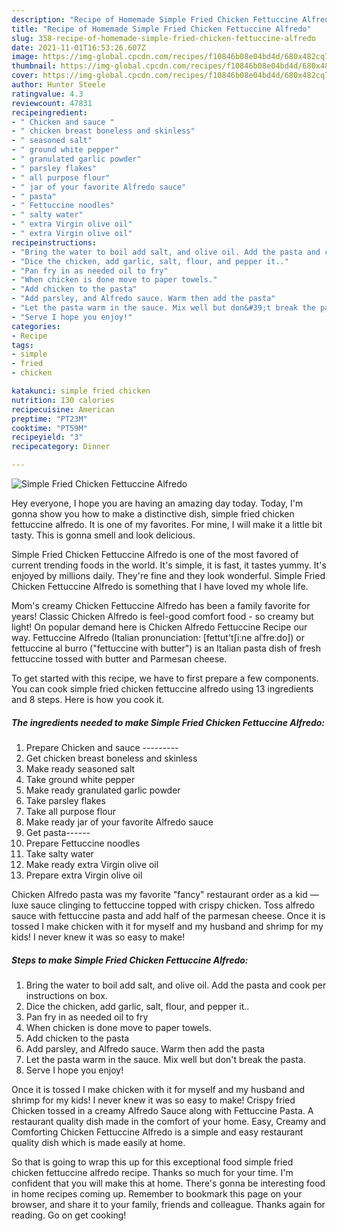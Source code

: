 ```yaml
---
description: "Recipe of Homemade Simple Fried Chicken Fettuccine Alfredo"
title: "Recipe of Homemade Simple Fried Chicken Fettuccine Alfredo"
slug: 358-recipe-of-homemade-simple-fried-chicken-fettuccine-alfredo
date: 2021-11-01T16:53:26.607Z
image: https://img-global.cpcdn.com/recipes/f10846b08e04bd4d/680x482cq70/simple-fried-chicken-fettuccine-alfredo-recipe-main-photo.jpg
thumbnail: https://img-global.cpcdn.com/recipes/f10846b08e04bd4d/680x482cq70/simple-fried-chicken-fettuccine-alfredo-recipe-main-photo.jpg
cover: https://img-global.cpcdn.com/recipes/f10846b08e04bd4d/680x482cq70/simple-fried-chicken-fettuccine-alfredo-recipe-main-photo.jpg
author: Hunter Steele
ratingvalue: 4.3
reviewcount: 47831
recipeingredient:
- " Chicken and sauce "
- " chicken breast boneless and skinless"
- " seasoned salt"
- " ground white pepper"
- " granulated garlic powder"
- " parsley flakes"
- " all purpose flour"
- " jar of your favorite Alfredo sauce"
- " pasta"
- " Fettuccine noodles"
- " salty water"
- " extra Virgin olive oil"
- " extra Virgin olive oil"
recipeinstructions:
- "Bring the water to boil add salt, and olive oil. Add the pasta and cook per instructions on box."
- "Dice the chicken, add garlic, salt, flour, and pepper it.."
- "Pan fry in as needed oil to fry"
- "When chicken is done move to paper towels."
- "Add chicken to the pasta"
- "Add parsley, and Alfredo sauce. Warm then add the pasta"
- "Let the pasta warm in the sauce. Mix well but don&#39;t break the pasta."
- "Serve I hope you enjoy!"
categories:
- Recipe
tags:
- simple
- fried
- chicken

katakunci: simple fried chicken 
nutrition: 130 calories
recipecuisine: American
preptime: "PT23M"
cooktime: "PT59M"
recipeyield: "3"
recipecategory: Dinner

---
```



![Simple Fried Chicken Fettuccine Alfredo](https://img-global.cpcdn.com/recipes/f10846b08e04bd4d/680x482cq70/simple-fried-chicken-fettuccine-alfredo-recipe-main-photo.jpg)

Hey everyone, I hope you are having an amazing day today. Today, I'm gonna show you how to make a distinctive dish, simple fried chicken fettuccine alfredo. It is one of my favorites. For mine, I will make it a little bit tasty. This is gonna smell and look delicious.

Simple Fried Chicken Fettuccine Alfredo is one of the most favored of current trending foods in the world. It's simple, it is fast, it tastes yummy. It's enjoyed by millions daily. They're fine and they look wonderful. Simple Fried Chicken Fettuccine Alfredo is something that I have loved my whole life.

Mom&#39;s creamy Chicken Fettuccine Alfredo has been a family favorite for years! Classic Chicken Alfredo is feel-good comfort food - so creamy but light! On popular demand here is Chicken Alfredo Fettuccine Recipe our way. Fettuccine Alfredo (Italian pronunciation: [fettut&#39;tʃiːne alˈfreːdo]) or fettuccine al burro (&#34;fettuccine with butter&#34;) is an Italian pasta dish of fresh fettuccine tossed with butter and Parmesan cheese.


To get started with this recipe, we have to first prepare a few components. You can cook simple fried chicken fettuccine alfredo using 13 ingredients and 8 steps. Here is how you cook it.

<!--inarticleads1-->

##### The ingredients needed to make Simple Fried Chicken Fettuccine Alfredo:

1. Prepare  Chicken and sauce ---------
1. Get  chicken breast boneless and skinless
1. Make ready  seasoned salt
1. Take  ground white pepper
1. Make ready  granulated garlic powder
1. Take  parsley flakes
1. Take  all purpose flour
1. Make ready  jar of your favorite Alfredo sauce
1. Get  pasta------
1. Prepare  Fettuccine noodles
1. Take  salty water
1. Make ready  extra Virgin olive oil
1. Prepare  extra Virgin olive oil


Chicken Alfredo pasta was my favorite &#34;fancy&#34; restaurant order as a kid — luxe sauce clinging to fettuccine topped with crispy chicken. Toss alfredo sauce with fettuccine pasta and add half of the parmesan cheese. Once it is tossed I make chicken with it for myself and my husband and shrimp for my kids! I never knew it was so easy to make! 

<!--inarticleads2-->

##### Steps to make Simple Fried Chicken Fettuccine Alfredo:

1. Bring the water to boil add salt, and olive oil. Add the pasta and cook per instructions on box.
1. Dice the chicken, add garlic, salt, flour, and pepper it..
1. Pan fry in as needed oil to fry
1. When chicken is done move to paper towels.
1. Add chicken to the pasta
1. Add parsley, and Alfredo sauce. Warm then add the pasta
1. Let the pasta warm in the sauce. Mix well but don&#39;t break the pasta.
1. Serve I hope you enjoy!


Once it is tossed I make chicken with it for myself and my husband and shrimp for my kids! I never knew it was so easy to make! Crispy fried Chicken tossed in a creamy Alfredo Sauce along with Fettuccine Pasta. A restaurant quality dish made in the comfort of your home. Easy, Creamy and Comforting Chicken Fettuccine Alfredo is a simple and easy restaurant quality dish which is made easily at home. 

So that is going to wrap this up for this exceptional food simple fried chicken fettuccine alfredo recipe. Thanks so much for your time. I'm confident that you will make this at home. There's gonna be interesting food in home recipes coming up. Remember to bookmark this page on your browser, and share it to your family, friends and colleague. Thanks again for reading. Go on get cooking!
